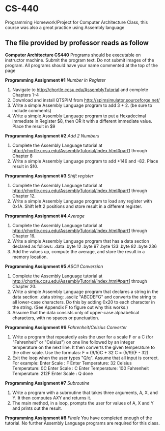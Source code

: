 # CS-440
Programming Homework/Project for Computer Architecture Class, this course was also a great practice using Assembly language

## The file provided by professor reads as follow ##


**Computer Architecture CS440**
Programs should be executable on instructor machine.
Submit the program text. Do not submit images of the program.
All programs should have your name commented at the top of the page


**Programming Assignment #1**
*Number in Register*
1. Navigate to http://chortle.ccsu.edu/AssemblyTutorial and complete Chapters 1–4
2. Download and install QTSPIM from http://spimsimulator.sourceforge.net/
3. Write a simple Assembly Language program to add 3 + 2. (be sure to include
comments)
4. Write a simple Assembly Language program to put a Hexadecimal immediate in
Register $8, then OR it with a different immediate value. Place the result in $9


**Programming Assignment #2**
*Add 2 Numbers*
1. Complete the Assembly Language tutorial at
http://chortle.ccsu.edu/AssemblyTutorial/index.html#part1 through Chapter 8
2. Write a simple Assembly Language program to add +146 and -82. Place result
in $10.


**Programming Assignment #3**
*Shift register*
1. Complete the Assembly Language tutorial at
http://chortle.ccsu.edu/AssemblyTutorial/index.html#part1 through Chapter 12.
2. Write a simple Assembly Language program to load any register with 0x1A. Shift
left 2 positions and store result in a different register.


**Programming Assignment #4**
*Average*
1. Complete the Assembly Language tutorial at
http://chortle.ccsu.edu/AssemblyTutorial/index.html#part1 through Chapter 16.
2. Write a simple Assembly Language program that has a data section
declared as follows:
.data
.byte 12
.byte 97
.byte 133
.byte 82
.byte 236
3. Add the values up, compute the average, and store the result in a
memory location.


**Programming Assignment #5**
*ASCII Conversion*
1. Complete the Assembly Language tutorial at
http://chortle.ccsu.edu/AssemblyTutorial/index.html#part1 through Chapter 20.
2. Write a simple Assembly Language program that declares a string in the
data section:
.data
string: .asciiz "ABCDEFG"
and converts the string to all lower-case characters. Do this by adding
0x20 to each character in the string. (See Appendix F to figure out why
this works.)
4. Assume that the data consists only of upper-case alphabetical
characters, with no spaces or punctuation.


**Programming Assignment #6**
*Fahrenheit/Celsius Converter*
1. Write a program that repeatedly asks the user for a scale F or a C (for
"Fahrenheit" or "Celsius") on one line followed by an integer
temperature on the next line. It then converts the given temperature to
the other scale. Use the formulas:
F = (9/5)C + 32
C = (5/9)(F - 32)
2. Exit the loop when the user types "Q/q". Assume that all input is correct.
For example:
Enter Scale : F
Enter Temperature: 32
Celsius Temperature: 0C
Enter Scale : C
Enter Temperature: 100
Fahrenheit Temperature: 212F
Enter Scale : Q
done


**Programming Assignment #7**
*Subroutine*
1. Write a program with a subroutine that takes three arguments, A, X, and
Y. It then computes A*X*Y and returns it.
2. The main method, in a loop, prompts the user for values of A, X and Y
and prints out the result.


**Programming Assignment #8**
*Finale*
You have completed enough of the tutorial. No further Assembly Language
programs are required for this class.
